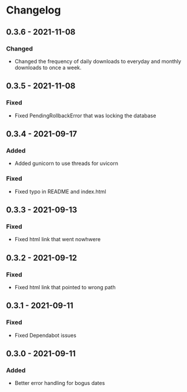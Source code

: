# Changelog

## 0.3.6 - 2021-11-08
### Changed
- Changed the frequency of daily downloads to everyday and monthly downloads to once a week.

## 0.3.5 - 2021-11-08

### Fixed
- Fixed PendingRollbackError that was locking the database

## 0.3.4 - 2021-09-17

### Added
- Added gunicorn to use threads for uvicorn
### Fixed
- Fixed typo in README and index.html

## 0.3.3 - 2021-09-13

### Fixed
- Fixed html link that went nowhwere

## 0.3.2 - 2021-09-12

### Fixed
- Fixed html link that pointed to wrong path

## 0.3.1 - 2021-09-11

### Fixed
- Fixed Dependabot issues

## 0.3.0 - 2021-09-11

### Added
- Better error handling for bogus dates
